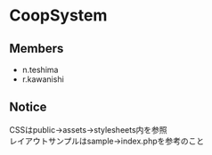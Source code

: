 # CoopSystem

## Members
* n.teshima
* r.kawanishi

## Notice
CSSはpublic->assets->stylesheets内を参照  
  レイアウトサンプルはsample->index.phpを参考のこと
